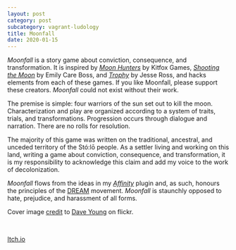 ```yaml
---
layout: post
category: post
subcategory: vagrant-ludology
title: Moonfall
date: 2020-01-15
---
```


*Moonfall* is a story game about conviction, consequence, and transformation. It is inspired by [*Moon Hunters*](https://kitfoxgames.itch.io/moon-hunters) by Kitfox Games, [*Shooting the Moon*](http://www.blackgreengames.com/shop/romancetrilogypdf) by Emily Care Boss, and [*Trophy*](https://www.drivethrurpg.com/product/268198/Codex--Dark-2-Dec-2018) by Jesse Ross, and hacks elements from each of these games. If you like Moonfall, please support these creators. *Moonfall* could not exist without their work.

The premise is simple: four warriors of the sun set out to kill the moon. Characterization and play are organized according to a system of traits, trials, and transformations. Progression occurs through dialogue and narration. There are no rolls for resolution.

The majority of this game was written on the traditional, ancestral, and unceded territory of the Stó:lō people. As a settler living and working on this land, writing a game about conviction, consequence, and transformation, it is my responsibility to acknowledge this claim and add my voice to the work of decolonization.

*Moonfall* flows from the ideas in my [*Affinity*](https://vagrantludology.itch.io/affinity-dream) plugin and, as such, honours the principles of the [DREAM](https://itch.io/jam/dreamjam) movement. *Moonfall* is staunchly opposed to hate, prejudice, and harassment of all forms.

Cover image [credit](https://creativecommons.org/licenses/by/2.0/) to [Dave Young](https://www.flickr.com/photos/dcysurfer/14631243979) on flickr.


<br>

[Itch.io](https://steinea.itch.io/moonfall)
